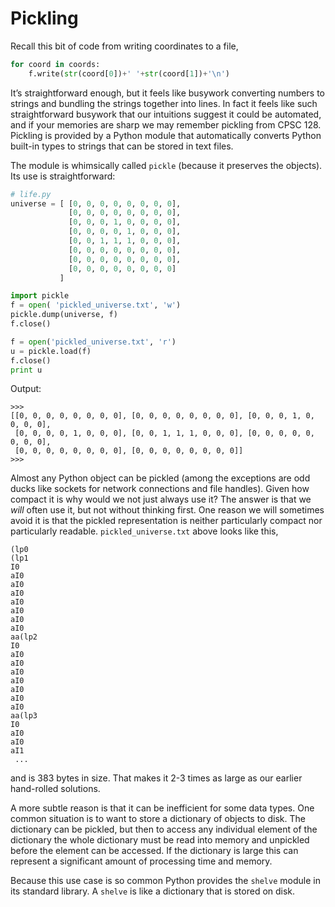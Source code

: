 # Pickling

Recall this bit of code from writing coordinates to a file,

``` python
for coord in coords:
    f.write(str(coord[0])+' '+str(coord[1])+'\n')
```

It’s straightforward enough, but it feels like busywork converting
numbers to strings and bundling the strings together into lines. In fact
it feels like such straightforward busywork that our intuitions suggest
it could be automated, and if your memories are sharp we may remember
pickling from CPSC 128. Pickling is provided by a Python module that
automatically converts Python built-in types to strings that can be
stored in text files.

The module is whimsically called `pickle` (because it preserves the
objects). Its use is straightforward:

``` python
# life.py
universe = [ [0, 0, 0, 0, 0, 0, 0, 0],
             [0, 0, 0, 0, 0, 0, 0, 0],
             [0, 0, 0, 1, 0, 0, 0, 0],
             [0, 0, 0, 0, 1, 0, 0, 0],
             [0, 0, 1, 1, 1, 0, 0, 0],
             [0, 0, 0, 0, 0, 0, 0, 0],
             [0, 0, 0, 0, 0, 0, 0, 0],
             [0, 0, 0, 0, 0, 0, 0, 0]
           ]

import pickle
f = open( 'pickled_universe.txt', 'w')
pickle.dump(universe, f)
f.close()

f = open('pickled_universe.txt', 'r')
u = pickle.load(f)
f.close()
print u
```

Output:

    >>> 
    [[0, 0, 0, 0, 0, 0, 0, 0], [0, 0, 0, 0, 0, 0, 0, 0], [0, 0, 0, 1, 0, 0, 0, 0],
     [0, 0, 0, 0, 1, 0, 0, 0], [0, 0, 1, 1, 1, 0, 0, 0], [0, 0, 0, 0, 0, 0, 0, 0],
     [0, 0, 0, 0, 0, 0, 0, 0], [0, 0, 0, 0, 0, 0, 0, 0]]
    >>> 

Almost any Python object can be pickled (among the exceptions are odd
ducks like sockets for network connections and file handles). Given how
compact it is why would we not just always use it? The answer is that we
_will_ often use it, but not without thinking first. One reason we will
sometimes avoid it is that the pickled representation is neither
particularly compact nor particularly readable. `pickled_universe.txt`
above looks like this,

    (lp0
    (lp1
    I0
    aI0
    aI0
    aI0
    aI0
    aI0
    aI0
    aI0
    aa(lp2
    I0
    aI0
    aI0
    aI0
    aI0
    aI0
    aI0
    aI0
    aa(lp3
    I0
    aI0
    aI0
    aI1
     ...

and is 383 bytes in size. That makes it 2-3 times as large as our
earlier hand-rolled solutions.

A more subtle reason is that it can be inefficient for some data types.
One common situation is to want to store a dictionary of objects to
disk. The dictionary can be pickled, but then to access any individual
element of the dictionary the whole dictionary must be read into memory
and unpickled before the element can be accessed. If the dictionary is
large this can represent a significant amount of processing time and
memory.

Because this use case is so common Python provides the `shelve` module
in its standard library. A `shelve` is like a dictionary that is stored
on disk.
